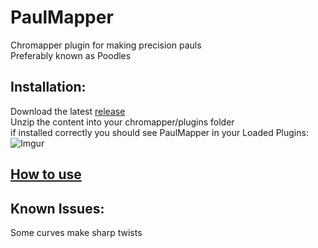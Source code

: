 # PaulMapper
Chromapper plugin for making precision pauls  
Preferably known as Poodles

## Installation:
Download the latest [release](https://github.com/DavidHulstroem/PaulMapper/releases)  
Unzip the content into your chromapper/plugins folder  
if installed correctly you should see PaulMapper in your Loaded Plugins:
![Imgur](https://imgur.com/zJSTsJU)

## [How to use](https://github.com/DavidHulstroem/PaulMapper/blob/main/howtouse.md)

## Known Issues:
Some curves make sharp twists

